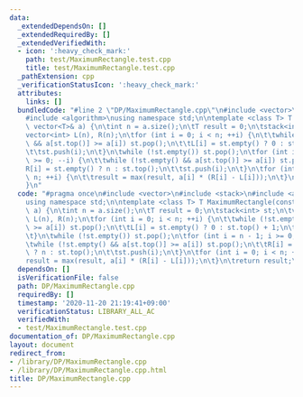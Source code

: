 ```yaml
---
data:
  _extendedDependsOn: []
  _extendedRequiredBy: []
  _extendedVerifiedWith:
  - icon: ':heavy_check_mark:'
    path: test/MaximumRectangle.test.cpp
    title: test/MaximumRectangle.test.cpp
  _pathExtension: cpp
  _verificationStatusIcon: ':heavy_check_mark:'
  attributes:
    links: []
  bundledCode: "#line 2 \"DP/MaximumRectangle.cpp\"\n#include <vector>\n#include <stack>\n\
    #include <algorithm>\nusing namespace std;\n\ntemplate <class T> T MaximumRectangle(const\
    \ vector<T>& a) {\n\tint n = a.size();\n\tT result = 0;\n\tstack<int> st;\n\t\
    vector<int> L(n), R(n);\n\tfor (int i = 0; i < n; ++i) {\n\t\twhile (!st.empty()\
    \ && a[st.top()] >= a[i]) st.pop();\n\t\tL[i] = st.empty() ? 0 : st.top() + 1;\n\
    \t\tst.push(i);\n\t}\n\twhile (!st.empty()) st.pop();\n\tfor (int i = n - 1; i\
    \ >= 0; --i) {\n\t\twhile (!st.empty() && a[st.top()] >= a[i]) st.pop();\n\t\t\
    R[i] = st.empty() ? n : st.top();\n\t\tst.push(i);\n\t}\n\tfor (int i = 0; i <\
    \ n; ++i) {\n\t\tresult = max(result, a[i] * (R[i] - L[i]));\n\t}\n\treturn result;\n\
    }\n"
  code: "#pragma once\n#include <vector>\n#include <stack>\n#include <algorithm>\n\
    using namespace std;\n\ntemplate <class T> T MaximumRectangle(const vector<T>&\
    \ a) {\n\tint n = a.size();\n\tT result = 0;\n\tstack<int> st;\n\tvector<int>\
    \ L(n), R(n);\n\tfor (int i = 0; i < n; ++i) {\n\t\twhile (!st.empty() && a[st.top()]\
    \ >= a[i]) st.pop();\n\t\tL[i] = st.empty() ? 0 : st.top() + 1;\n\t\tst.push(i);\n\
    \t}\n\twhile (!st.empty()) st.pop();\n\tfor (int i = n - 1; i >= 0; --i) {\n\t\
    \twhile (!st.empty() && a[st.top()] >= a[i]) st.pop();\n\t\tR[i] = st.empty()\
    \ ? n : st.top();\n\t\tst.push(i);\n\t}\n\tfor (int i = 0; i < n; ++i) {\n\t\t\
    result = max(result, a[i] * (R[i] - L[i]));\n\t}\n\treturn result;\n}\n"
  dependsOn: []
  isVerificationFile: false
  path: DP/MaximumRectangle.cpp
  requiredBy: []
  timestamp: '2020-11-20 21:19:41+09:00'
  verificationStatus: LIBRARY_ALL_AC
  verifiedWith:
  - test/MaximumRectangle.test.cpp
documentation_of: DP/MaximumRectangle.cpp
layout: document
redirect_from:
- /library/DP/MaximumRectangle.cpp
- /library/DP/MaximumRectangle.cpp.html
title: DP/MaximumRectangle.cpp
---
```

